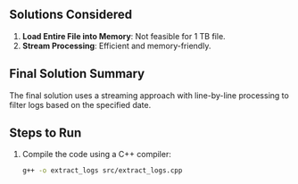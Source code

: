 ## Solutions Considered
1. **Load Entire File into Memory**: Not feasible for 1 TB file.
2. **Stream Processing**: Efficient and memory-friendly.

## Final Solution Summary
The final solution uses a streaming approach with line-by-line processing to filter logs based on the specified date.

## Steps to Run
1. Compile the code using a C++ compiler:
   ```bash
   g++ -o extract_logs src/extract_logs.cpp
